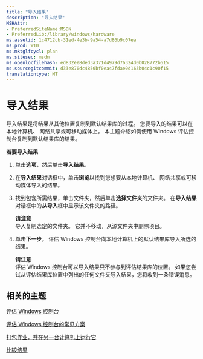```yaml
---
title: "导入结果"
description: "导入结果"
MSHAttr:
- PreferredSiteName:MSDN
- PreferredLib:/library/windows/hardware
ms.assetid: 1c4712cb-31ed-4e3b-9a54-a7d86b9c07ea
ms.prod: W10
ms.mktglfcycl: plan
ms.sitesec: msdn
ms.openlocfilehash: ed832ee8ded3a371d4979d76324d0b028772b615
ms.sourcegitcommit: d33e870dc4850bf0ea47fdae0d163b04c1c90f15
translationtype: MT
---
```

# <a name="import-results"></a>导入结果


导入结果是将结果从其他位置复制到默认结果库的过程。 您要导入的结果可以在本地计算机、 网络共享或可移动媒体上。 本主题介绍如何使用 Windows 评估控制台复制到默认结果库的结果。

**若要导入结果**

1.  单击**选项**，然后单击**导入结果**。

2.  在**导入结果**对话框中，单击**浏览**以找到您想要从本地计算机、 网络共享或可移动媒体导入的结果。

3.  找到包含所需结果，单击文件夹，然后单击**选择文件夹**的文件夹。 在**导入结果**对话框中的**从导入**框中显示该文件夹的路径。

    **请注意**  
    导入复制选定的文件夹。 它并不移动，从源文件夹中删除项目。

     

4.  单击**下一步**。 评估 Windows 控制台向本地计算机上的默认结果库导入所选的结果。

    **请注意**  
    评估 Windows 控制台可以导入结果只不参与到评估结果库的位置。 如果您尝试从评估结果库位置中列出的任何文件夹导入结果，您将收到一条错误消息。

     

## <a name="related-topics"></a>相关的主题


[评估 Windows 控制台](windows-assessment-console.md)

[评估 Windows 控制台的常见方案](windows-assessment-console-common-scenarios.md)

[打包作业，并在另一台计算机上运行它](package-a-job-and-run-it-on-another-computer.md)

[比较结果](compare-results.md)

 

 







